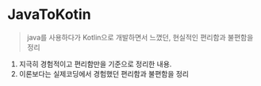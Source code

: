 # JavaToKotin
> java를 사용하다가 Kotlin으로 개발하면서 느꼈던, 현실적인 편리함과 불편함을 정리

1. 지극히 경험적이고 편리함만을 기준으로 정리한 내용.
2. 이론보다는 실제코딩에서 경험했던 편리함과 불편함을 정리
